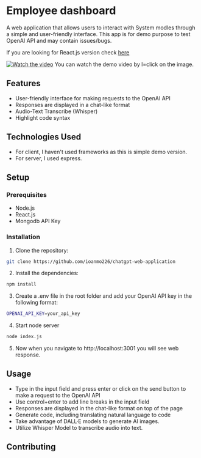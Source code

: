 #  Employee dashboard 

A web application that allows users to interact with  System modles through a simple and user-friendly interface.
This app is for demo purpose to test OpenAI API and may contain issues/bugs.

If you are looking for React.js version check [here](https://github.com/hk202202/emp-project)


[![Watch the video](https://img.youtube.com/vi/_5tFXJQIzi4/0.jpg)](https://drive.google.com/file/d/1P0e2dKb-yYnzU9cJzm3t4o-RAo_qBMv4/view?usp=sharing
)
You can watch the demo video by l=click on the image.
## Features
- User-friendly interface for making requests to the OpenAI API
- Responses are displayed in a chat-like format
- Audio-Text Transcribe (Whisper)
- Highlight code syntax

## Technologies Used
- For client, I haven't used frameworks as this is simple demo version.
- For server, I used express.

## Setup
### Prerequisites
- Node.js
- React.js
- Mongodb API Key
### Installation
1. Clone the repository:
```sh
git clone https://github.com/ioanmo226/chatgpt-web-application
```
2. Install the dependencies:
```sh
npm install
```
3. Create a .env file in the root folder and add your OpenAI API key in the following format:
```sh
OPENAI_API_KEY=your_api_key
```
4. Start node server
```sh
node index.js
```
5. Now when you navigate to http://localhost:3001 you will see web response.

## Usage
- Type in the input field and press enter or click on the send button to make a request to the OpenAI API
- Use control+enter to add line breaks in the input field
- Responses are displayed in the chat-like format on top of the page
- Generate code, including translating natural language to code
- Take advantage of DALL·E models to generate AI images.
- Utilize Whisper Model to transcribe audio into text.

## Contributing
